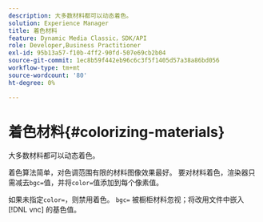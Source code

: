 ```yaml
---
description: 大多数材料都可以动态着色。
solution: Experience Manager
title: 着色材料
feature: Dynamic Media Classic，SDK/API
role: Developer,Business Practitioner
exl-id: 95b13a57-f10b-4ff2-90fd-507e69cb2b04
source-git-commit: 1ec8b59f442eb96c6c3f5f1405d57a38a86bd056
workflow-type: tm+mt
source-wordcount: '80'
ht-degree: 0%

---
```


# 着色材料{#colorizing-materials}

大多数材料都可以动态着色。

着色算法简单，对色调范围有限的材料图像效果最好。 要对材料着色，渲染器只需减去`bgc=`值，并将`color=`值添加到每个像素值。

如果未指定`color=`，则禁用着色。 `bgc=` 被橱柜材料忽视；将改用文件中嵌入 [!DNL vnc] 的基色值。
